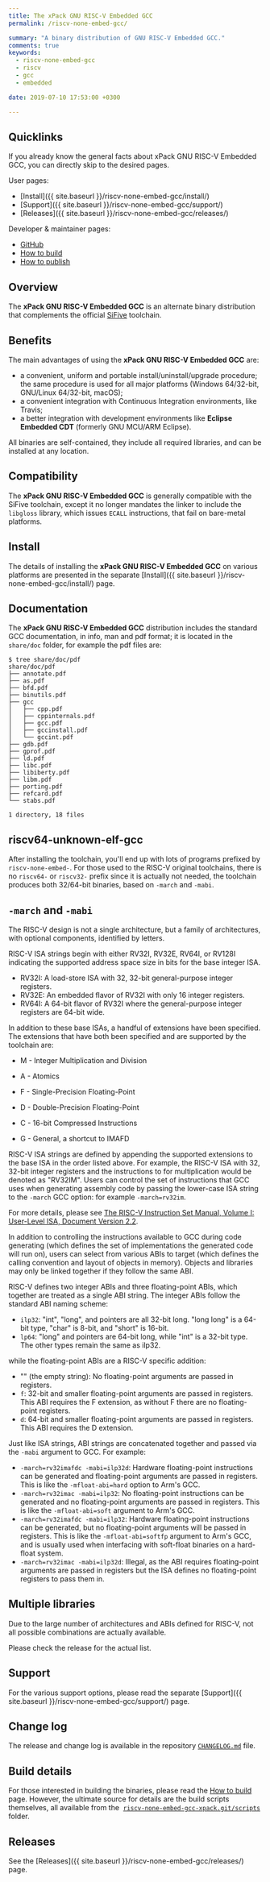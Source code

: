 ```yaml
---
title: The xPack GNU RISC-V Embedded GCC
permalink: /riscv-none-embed-gcc/

summary: "A binary distribution of GNU RISC-V Embedded GCC."
comments: true
keywords:
  - riscv-none-embed-gcc
  - riscv
  - gcc
  - embedded

date: 2019-07-10 17:53:00 +0300

---
```


## Quicklinks

If you already know the general facts about xPack GNU RISC-V Embedded GCC, you can
directly skip to the desired pages.

User pages:

- [Install]({{ site.baseurl }}/riscv-none-embed-gcc/install/)
- [Support]({{ site.baseurl }}/riscv-none-embed-gcc/support/)
- [Releases]({{ site.baseurl }}/riscv-none-embed-gcc/releases/)

Developer & maintainer pages:

- [GitHub](https://github.com/xpack-dev-tools/riscv-none-embed-gcc-xpack)
- [How to build](https://github.com/xpack-dev-tools/riscv-none-embed-gcc-xpack/blob/xpack/README-BUILD.md)
- [How to publish](https://github.com/xpack-dev-tools/riscv-none-embed-gcc-xpack/blob/xpack/README-PUBLISH.md)

## Overview

The **xPack GNU RISC-V Embedded GCC**
is an alternate binary distribution that complements the official
[SiFive](https://www.sifive.com/boards) toolchain.

## Benefits

The main advantages of using the **xPack GNU RISC-V Embedded GCC** are:

- a convenient, uniform and portable install/uninstall/upgrade procedure;
  the same procedure is used for all major
  platforms (Windows 64/32-bit, GNU/Linux 64/32-bit, macOS);
- a convenient integration with Continuous Integration environments,
  like Travis;
- a better integration with development environments
  like **Eclipse Embedded CDT** (formerly GNU MCU/ARM Eclipse).

All binaries are self-contained, they include all required libraries,
and can be installed at any location.

## Compatibility

The **xPack GNU RISC-V Embedded GCC** is generally compatible with the
SiFive toolchain, except it no longer mandates the linker to include
the `libgloss` library, which issues `ECALL` instructions, that fail on
bare-metal platforms.

## Install

The details of installing the **xPack GNU RISC-V Embedded GCC** on various
platforms are presented in the separate
[Install]({{ site.baseurl }}/riscv-none-embed-gcc/install/) page.

## Documentation

The **xPack GNU RISC-V Embedded GCC** distribution includes the
standard GCC documentation, in info, man and pdf format;
it is located in the `share/doc` folder, for example the pdf files are:

```console
$ tree share/doc/pdf
share/doc/pdf
├── annotate.pdf
├── as.pdf
├── bfd.pdf
├── binutils.pdf
├── gcc
│   ├── cpp.pdf
│   ├── cppinternals.pdf
│   ├── gcc.pdf
│   ├── gccinstall.pdf
│   └── gccint.pdf
├── gdb.pdf
├── gprof.pdf
├── ld.pdf
├── libc.pdf
├── libiberty.pdf
├── libm.pdf
├── porting.pdf
├── refcard.pdf
└── stabs.pdf

1 directory, 18 files
```

## riscv64-unknown-elf-gcc

After installing the toolchain, you'll end up with lots of programs
prefixed by `riscv-none-embed-`. For those used to the RISC-V original
toolchains, there is no `riscv64-` or `riscv32-` prefix since it is
actually not needed, the toolchain produces both 32/64-bit binaries,
based on `-march` and `-mabi`.

## `-march` and `-mabi`

The RISC-V design is not a single architecture, but a family of architectures, with optional components, identified by letters.

RISC-V ISA strings begin with either RV32I, RV32E, RV64I, or RV128I indicating the supported address space size in bits for the base integer ISA.

* RV32I: A load-store ISA with 32, 32-bit general-purpose integer registers.
* RV32E: An embedded flavor of RV32I with only 16 integer registers.
* RV64I: A 64-bit flavor of RV32I where the general-purpose integer registers are 64-bit wide.

In addition to these base ISAs, a handful of extensions have been
specified. The extensions that have both been specified and are supported by the toolchain are:

* M - Integer Multiplication and Division
* A - Atomics
* F - Single-Precision Floating-Point
* D - Double-Precision Floating-Point
* C - 16-bit Compressed Instructions

* G - General, a shortcut to IMAFD

RISC-V ISA strings are defined by appending the supported extensions to the
base ISA in the order listed above. For example, the RISC-V ISA with 32,
32-bit integer registers and the instructions to for multiplication would
be denoted as "RV32IM". Users can control the set of instructions that GCC
uses when generating assembly code by passing the lower-case ISA string to
the `-march` GCC option: for example `-march=rv32im`.

For more details, please see [The RISC-V Instruction Set Manual, Volume I: User-Level ISA, Document Version 2.2](https://riscv.org/specifications/).

In addition to controlling the instructions available to GCC during code
generating (which defines the set of implementations the generated code
will run on), users can select from various ABIs to target (which defines
the calling convention and layout of objects in memory). Objects and
libraries may only be linked together if they follow the same ABI.

RISC-V defines two integer ABIs and three floating-point ABIs, which
together are treated as a single ABI string. The integer ABIs follow the
standard ABI naming scheme:

* `ilp32`: "int", "long", and pointers are all 32-bit long. "long long" is
a 64-bit type, "char" is 8-bit, and "short" is 16-bit.
* `lp64`: "long" and pointers are 64-bit long, while "int" is a 32-bit type.
The other types remain the same as ilp32.

while the floating-point ABIs are a RISC-V specific addition:

* "" (the empty string): No floating-point arguments are passed in registers.
* `f`: 32-bit and smaller floating-point arguments are passed in registers.
This ABI requires the F extension, as without F there are no
floating-point registers.
* `d`: 64-bit and smaller floating-point arguments are passed in registers.
This ABI requires the D extension.

Just like ISA strings, ABI strings are concatenated together and passed via
the `-mabi` argument to GCC. For example:

* `-march=rv32imafdc -mabi=ilp32d`: Hardware floating-point instructions can
be generated and floating-point arguments are passed in registers. This
is like the `-mfloat-abi=hard` option to Arm's GCC.
* `-march=rv32imac -mabi=ilp32`: No floating-point instructions can be
generated and no floating-point arguments are passed in registers. This
is like the `-mfloat-abi=soft` argument to Arm's GCC.
* `-march=rv32imafdc -mabi=ilp32`: Hardware floating-point instructions can
be generated, but no floating-point arguments will be passed in
registers. This is like the `-mfloat-abi=softfp` argument to Arm's GCC,
and is usually used when interfacing with soft-float binaries on a
hard-float system.
* `-march=rv32imac -mabi=ilp32d`: Illegal, as the ABI requires floating-point
arguments are passed in registers but the ISA defines no floating-point
registers to pass them in.

## Multiple libraries

Due to the large number of architectures and ABIs defined for RISC-V, not all possible combinations are actually available.

Please check the release for the actual list.

## Support

For the various support options, please read the separate
[Support]({{ site.baseurl }}/riscv-none-embed-gcc/support/) page.

## Change log

The release and change log is available in the repository
[`CHANGELOG.md`](https://github.com/xpack-dev-tools/riscv-none-embed-gcc-xpack/blob/xpack/CHANGELOG.md) file.

## Build details

For those interested in building the binaries, please read the
[How to build](https://github.com/xpack-dev-tools/riscv-none-embed-gcc-xpack/blob/xpack/README-BUILD.md)
page.
However, the ultimate source for details are the build scripts themselves,
all available from the 
[`riscv-none-embed-gcc-xpack.git/scripts`](https://github.com/xpack-dev-tools/riscv-none-embed-gcc-xpack/tree/xpack/scripts/)
folder.

## Releases

See the [Releases]({{ site.baseurl }}/riscv-none-embed-gcc/releases/) page.

